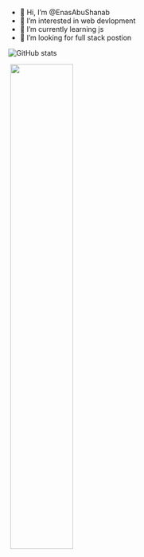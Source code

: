 - 👋 Hi, I’m @EnasAbuShanab
- 👀 I’m interested in web devlopment 
- 🌱 I’m currently learning js
- 💞️ I’m looking for full stack postion


<!---
EnasAbuShanab/EnasAbuShanab is a ✨ special ✨ repository because its `README.md` (this file) appears on your GitHub profile.
You can click the Preview link to take a look at your changes.
--->


![GitHub stats](https://github-readme-stats.vercel.app/api?username=EnasAbuShanab&show_icons=true/)  
<p>&nbsp;<img src="https://github-readme-stats.vercel.app/api/top-langs/?username=EnasAbuShanab&layout=compact" width="50%"/></p>
